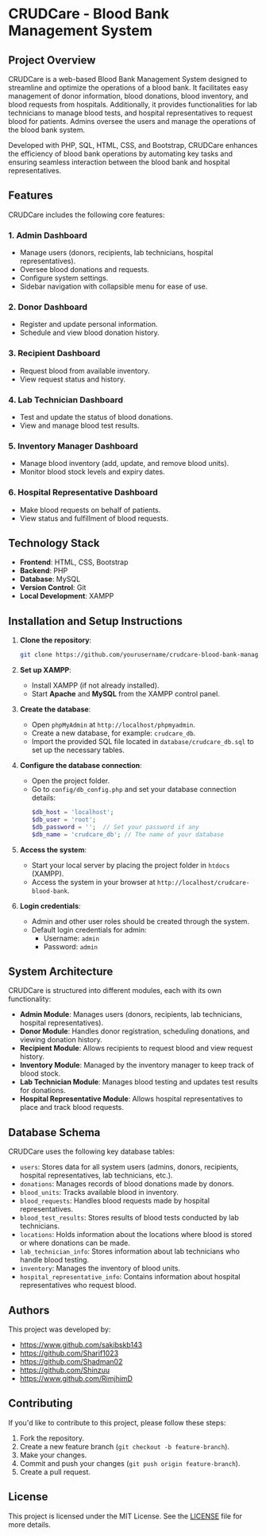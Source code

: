 # CRUDCare - Blood Bank Management System

## Project Overview

CRUDCare is a web-based Blood Bank Management System designed to streamline and optimize the operations of a blood bank. It facilitates easy management of donor information, blood donations, blood inventory, and blood requests from hospitals. Additionally, it provides functionalities for lab technicians to manage blood tests, and hospital representatives to request blood for patients. Admins oversee the users and manage the operations of the blood bank system.

Developed with PHP, SQL, HTML, CSS, and Bootstrap, CRUDCare enhances the efficiency of blood bank operations by automating key tasks and ensuring seamless interaction between the blood bank and hospital representatives.

## Features

CRUDCare includes the following core features:

### 1. Admin Dashboard
- Manage users (donors, recipients, lab technicians, hospital representatives).
- Oversee blood donations and requests.
- Configure system settings.
- Sidebar navigation with collapsible menu for ease of use.

### 2. Donor Dashboard
- Register and update personal information.
- Schedule and view blood donation history.

### 3. Recipient Dashboard
- Request blood from available inventory.
- View request status and history.

### 4. Lab Technician Dashboard
- Test and update the status of blood donations.
- View and manage blood test results.

### 5. Inventory Manager Dashboard
- Manage blood inventory (add, update, and remove blood units).
- Monitor blood stock levels and expiry dates.

### 6. Hospital Representative Dashboard
- Make blood requests on behalf of patients.
- View status and fulfillment of blood requests.

## Technology Stack

- **Frontend**: HTML, CSS, Bootstrap
- **Backend**: PHP
- **Database**: MySQL
- **Version Control**: Git
- **Local Development**: XAMPP

## Installation and Setup Instructions

1. **Clone the repository**:
    ```bash
    git clone https://github.com/yourusername/crudcare-blood-bank-management.git
    ```

2. **Set up XAMPP**:
    - Install XAMPP (if not already installed).
    - Start **Apache** and **MySQL** from the XAMPP control panel.

3. **Create the database**:
    - Open `phpMyAdmin` at `http://localhost/phpmyadmin`.
    - Create a new database, for example: `crudcare_db`.
    - Import the provided SQL file located in `database/crudcare_db.sql` to set up the necessary tables.

4. **Configure the database connection**:
    - Open the project folder.
    - Go to `config/db_config.php` and set your database connection details:
        ```php
        $db_host = 'localhost';
        $db_user = 'root';
        $db_password = '';  // Set your password if any
        $db_name = 'crudcare_db'; // The name of your database
        ```

5. **Access the system**:
    - Start your local server by placing the project folder in `htdocs` (XAMPP).
    - Access the system in your browser at `http://localhost/crudcare-blood-bank`.

6. **Login credentials**:
    - Admin and other user roles should be created through the system.
    - Default login credentials for admin:
      - Username: `admin`
      - Password: `admin`

## System Architecture

CRUDCare is structured into different modules, each with its own functionality:

- **Admin Module**: Manages users (donors, recipients, lab technicians, hospital representatives).
- **Donor Module**: Handles donor registration, scheduling donations, and viewing donation history.
- **Recipient Module**: Allows recipients to request blood and view request history.
- **Inventory Module**: Managed by the inventory manager to keep track of blood stock.
- **Lab Technician Module**: Manages blood testing and updates test results for donations.
- **Hospital Representative Module**: Allows hospital representatives to place and track blood requests.

## Database Schema

CRUDCare uses the following key database tables:

- `users`: Stores data for all system users (admins, donors, recipients, hospital representatives, lab technicians, etc.).
- `donations`: Manages records of blood donations made by donors.
- `blood_units`: Tracks available blood in inventory.
- `blood_requests`: Handles blood requests made by hospital representatives.
- `blood_test_results`: Stores results of blood tests conducted by lab technicians.
- `locations`: Holds information about the locations where blood is stored or where donations can be made.
- `lab_technician_info`: Stores information about lab technicians who handle blood testing.
- `inventory`: Manages the inventory of blood units.
- `hospital_representative_info`: Contains information about hospital representatives who request blood.

## Authors

This project was developed by:

- https://www.github.com/sakibskb143
- https://github.com/Sharif1023
- https://github.com/Shadman02
- https://github.com/Shinzuu
- https://www.github.com/RimjhimD

## Contributing

If you'd like to contribute to this project, please follow these steps:

1. Fork the repository.
2. Create a new feature branch (`git checkout -b feature-branch`).
3. Make your changes.
4. Commit and push your changes (`git push origin feature-branch`).
5. Create a pull request.

## License

This project is licensed under the MIT License. See the [LICENSE](LICENSE) file for more details.
